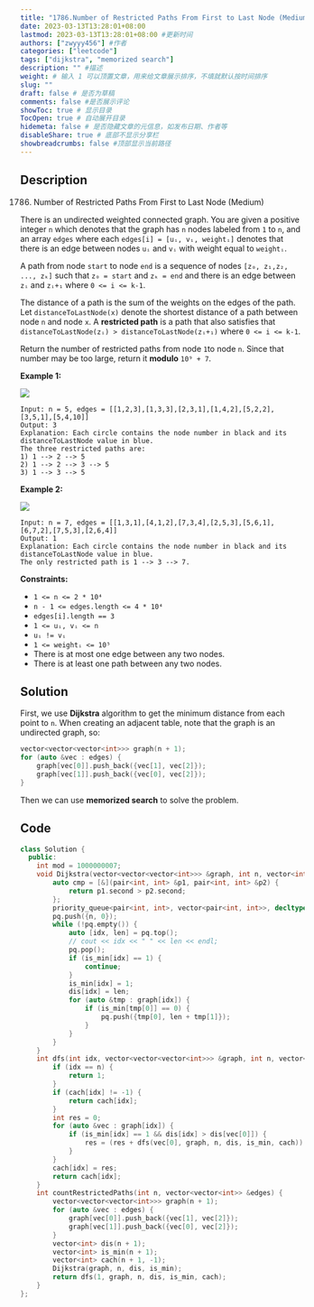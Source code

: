 ```yaml
---
title: "1786.Number of Restricted Paths From First to Last Node (Medium)"
date: 2023-03-13T13:28:01+08:00
lastmod: 2023-03-13T13:28:01+08:00 #更新时间
authors: ["zwyyy456"] #作者
categories: ["leetcode"]
tags: ["dijkstra", "memorized search"]
description: "" #描述
weight: # 输入 1 可以顶置文章，用来给文章展示排序，不填就默认按时间排序
slug: ""
draft: false # 是否为草稿
comments: false #是否展示评论
showToc: true # 显示目录
TocOpen: true # 自动展开目录
hidemeta: false # 是否隐藏文章的元信息，如发布日期、作者等
disableShare: true # 底部不显示分享栏
showbreadcrumbs: false #顶部显示当前路径
---
```

## Description
1786. Number of Restricted Paths From First to Last Node (Medium)

There is an undirected weighted connected graph. You are given a positive integer `n` which denotes
that the graph has `n` nodes labeled from `1` to `n`, and an array `edges` where each `edges[i] =
[uᵢ, vᵢ, weightᵢ]` denotes that there is an edge between nodes `uᵢ` and `vᵢ` with weight equal to
`weightᵢ`.

A path from node `start` to node `end` is a sequence of nodes `[z₀, z₁,z₂, ..., zₖ]` such that `z₀ =
start` and `zₖ = end` and there is an edge between `zᵢ` and `zᵢ+₁` where `0 <= i <= k-1`.

The distance of a path is the sum of the weights on the edges of the path. Let
`distanceToLastNode(x)` denote the shortest distance of a path between node `n` and node `x`. A
**restricted path** is a path that also satisfies that `distanceToLastNode(zᵢ) >
distanceToLastNode(zᵢ+₁)` where `0 <= i <= k-1`.

Return the number of restricted paths from node `1`to node `n`. Since that number may be too large,
return it **modulo** `10⁹ + 7`.

**Example 1:**

![](https://pic-upyun.zwyyy456.tech/smms/2023-12-26-065429.png)

```
Input: n = 5, edges = [[1,2,3],[1,3,3],[2,3,1],[1,4,2],[5,2,2],[3,5,1],[5,4,10]]
Output: 3
Explanation: Each circle contains the node number in black and its distanceToLastNode value in blue.
The three restricted paths are:
1) 1 --> 2 --> 5
2) 1 --> 2 --> 3 --> 5
3) 1 --> 3 --> 5

```

**Example 2:**

![](https://pic-upyun.zwyyy456.tech/smms/2023-12-26-065430.png)

```
Input: n = 7, edges = [[1,3,1],[4,1,2],[7,3,4],[2,5,3],[5,6,1],[6,7,2],[7,5,3],[2,6,4]]
Output: 1
Explanation: Each circle contains the node number in black and its distanceToLastNode value in blue.
The only restricted path is 1 --> 3 --> 7.

```

**Constraints:**

- `1 <= n <= 2 * 10⁴`
- `n - 1 <= edges.length <= 4 * 10⁴`
- `edges[i].length == 3`
- `1 <= uᵢ, vᵢ <= n`
- `uᵢ != vᵢ`
- `1 <= weightᵢ <= 10⁵`
- There is at most one edge between any two nodes.
- There is at least one path between any two nodes.

## Solution
First, we use **Dijkstra** algorithm to get the minimum distance from each point to `n`. When creating an adjacent table, note that the graph is an undirected graph, so:
```cpp
vector<vector<vector<int>>> graph(n + 1);
for (auto &vec : edges) {
    graph[vec[0]].push_back({vec[1], vec[2]});
    graph[vec[1]].push_back({vec[0], vec[2]});
}
```

Then we can use **memorized search** to solve the problem.

## Code
```cpp
class Solution {
  public:
    int mod = 1000000007;
    void Dijkstra(vector<vector<vector<int>>> &graph, int n, vector<int> &dis, vector<int> &is_min) {
        auto cmp = [&](pair<int, int> &p1, pair<int, int> &p2) {
            return p1.second > p2.second;
        };
        priority_queue<pair<int, int>, vector<pair<int, int>>, decltype(cmp)> pq(cmp);
        pq.push({n, 0});
        while (!pq.empty()) {
            auto [idx, len] = pq.top(); 
            // cout << idx << " " << len << endl;
            pq.pop();
            if (is_min[idx] == 1) { 
                continue;
            }
            is_min[idx] = 1;
            dis[idx] = len;
            for (auto &tmp : graph[idx]) { 
                if (is_min[tmp[0]] == 0) {
                    pq.push({tmp[0], len + tmp[1]});
                }
            }
        }
    }
    int dfs(int idx, vector<vector<vector<int>>> &graph, int n, vector<int> &dis, vector<int> &is_min, vector<int> &cach) {
        if (idx == n) {
            return 1;
        }
        if (cach[idx] != -1) {
            return cach[idx];
        }
        int res = 0;
        for (auto &vec : graph[idx]) {
            if (is_min[idx] == 1 && dis[idx] > dis[vec[0]]) {
                res = (res + dfs(vec[0], graph, n, dis, is_min, cach)) % mod;
            }
        }
        cach[idx] = res;
        return cach[idx];
    }
    int countRestrictedPaths(int n, vector<vector<int>> &edges) {
        vector<vector<vector<int>>> graph(n + 1);
        for (auto &vec : edges) {
            graph[vec[0]].push_back({vec[1], vec[2]});
            graph[vec[1]].push_back({vec[0], vec[2]});
        }
        vector<int> dis(n + 1);
        vector<int> is_min(n + 1);
        vector<int> cach(n + 1, -1);
        Dijkstra(graph, n, dis, is_min); 
        return dfs(1, graph, n, dis, is_min, cach);
    }
};
```
